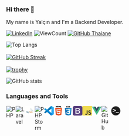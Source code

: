 ### Hi there 👋
My name is Yalçın and I'm a Backend Developer.

[![LinkedIn](https://img.shields.io/badge/yalcingulmemmedov-informational?style=flat-square&logo=linkedin&logoColor=white)](https://www.linkedin.com/in/yalcingulmemmedov/) ![ViewCount](https://komarev.com/ghpvc/?username=yalcin228&color=1A4730)
[![GitHub Thaiane](https://img.shields.io/github/followers/yalcin228?label=follow&style=social)](https://github.com/yalcin228)

![Top Langs](https://github-readme-stats.vercel.app/api/top-langs/?username=yalcin228&layout=compact&theme=gotham&custom_title=Statistics)<br><br>
[![GitHub Streak](https://github-readme-streak-stats.herokuapp.com/?user=yalcin228&theme=dark)](https://git.io/streak-stats)<br><br>
[![trophy](https://github-profile-trophy.vercel.app/?username=yalcin228&theme=onedark&margin-w=5&rank=C,B,A,AA,AAA,S,SS,SSS&)](https://github.com/ryo-ma/github-profile-trophy)<br>

![GitHub stats](https://github-readme-stats.vercel.app/api?username=yalcin228&show_icons=true&hide_title=true&count_private=true&include_all_commits=true&count_private=true&theme=gotham)
<!-- [![GitHub Streak](https://github-readme-streak-stats.herokuapp.com/?user=DenverCoder1&theme=dark)](https://git.io/streak-stats) -->


### Languages and Tools

<img align="left" alt="PHP" width="26px" src="https://www.pngfind.com/pngs/m/146-1466902_php-logo-png-transparent-php-logo-png-png.png" />
<img align="left" alt="Laravel" width="26px" src="https://laravel.com/img/logomark.min.svg" />
<img align="left" alt="MySQL" width="26px" src="https://raw.githubusercontent.com/github/explore/80688e429a7d4ef2fca1e82350fe8e3517d3494d/topics/mysql/mysql.png" />
<img align="left" alt="PHPStorm" width="26px" src="https://resources.jetbrains.com/storage/products/phpstorm/img/meta/phpstorm_logo_300x300.png" />
<img align="left" alt="Visual Studio Code" width="26px" src="https://raw.githubusercontent.com/github/explore/78df643247d429f6cc873026c0622819ad797942/topics/visual-studio-code/visual-studio-code.png" />

<img align="left" alt="HTML5" width="26px" src="https://raw.githubusercontent.com/github/explore/80688e429a7d4ef2fca1e82350fe8e3517d3494d/topics/html/html.png" />
<img align="left" alt="CSS3" width="26px" src="https://raw.githubusercontent.com/github/explore/80688e429a7d4ef2fca1e82350fe8e3517d3494d/topics/css/css.png" />
<img align="left" alt="Bootstrap" width="26px" src="https://raw.githubusercontent.com/github/explore/master/topics/bootstrap/bootstrap.png" />
<img align="left" alt="JavaScript" width="26px" src="https://raw.githubusercontent.com/github/explore/80688e429a7d4ef2fca1e82350fe8e3517d3494d/topics/javascript/javascript.png" />

<img align="left" alt="Vue" width="26px" src="https://raw.githubusercontent.com/github/explore/80688e429a7d4ef2fca1e82350fe8e3517d3494d/topics/vue/vue.png" />
<img align="left" alt="GitHub" width="26px" src="https://github.githubassets.com/images/modules/logos_page/GitHub-Mark.png" />
<img align="left" alt="Terminal" width="26px" src="https://raw.githubusercontent.com/github/explore/80688e429a7d4ef2fca1e82350fe8e3517d3494d/topics/terminal/terminal.png" />

<!--
**yalcin228/yalcin228** is a ✨ _special_ ✨ repository because its `README.md` (this file) appears on your GitHub profile.

Here are some ideas to get you started:

- 🔭 I’m currently working on ...
- 🌱 I’m currently learning ...
- 👯 I’m looking to collaborate on ...
- 🤔 I’m looking for help with ...
- 💬 Ask me about ...
- 📫 How to reach me: ...
- 😄 Pronouns: ...
- ⚡ Fun fact: ...
-->
